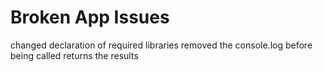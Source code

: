 # Broken App Issues
changed declaration of required libraries
removed the console.log before being called
returns the results
